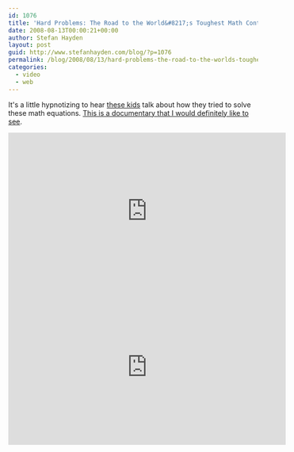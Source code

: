 ```yaml
---
id: 1076
title: 'Hard Problems: The Road to the World&#8217;s Toughest Math Contest'
date: 2008-08-13T00:00:21+00:00
author: Stefan Hayden
layout: post
guid: http://www.stefanhayden.com/blog/?p=1076
permalink: /blog/2008/08/13/hard-problems-the-road-to-the-worlds-toughest-math-contest/
categories:
  - video
  - web
---
```

It's a little hypnotizing to hear <a href="https://www.youtube.com/user/HardProblems">these kids</a> talk about how they tried to solve these math equations. <a href="http://hardproblemsmovie.com/">This is a documentary that I would definitely like to see</a>.

<iframe width="560" height="315" src="https://www.youtube.com/embed/3tpDqliD6Ss&hl=en&fs=1" title="YouTube video player" frameborder="0" allow="accelerometer; autoplay; clipboard-write; encrypted-media; gyroscope; picture-in-picture" allowfullscreen></iframe>

<iframe width="560" height="315" src="https://www.youtube.com/embed/lOVK-R7H6xc&hl=en&fs=1" title="YouTube video player" frameborder="0" allow="accelerometer; autoplay; clipboard-write; encrypted-media; gyroscope; picture-in-picture" allowfullscreen></iframe>

